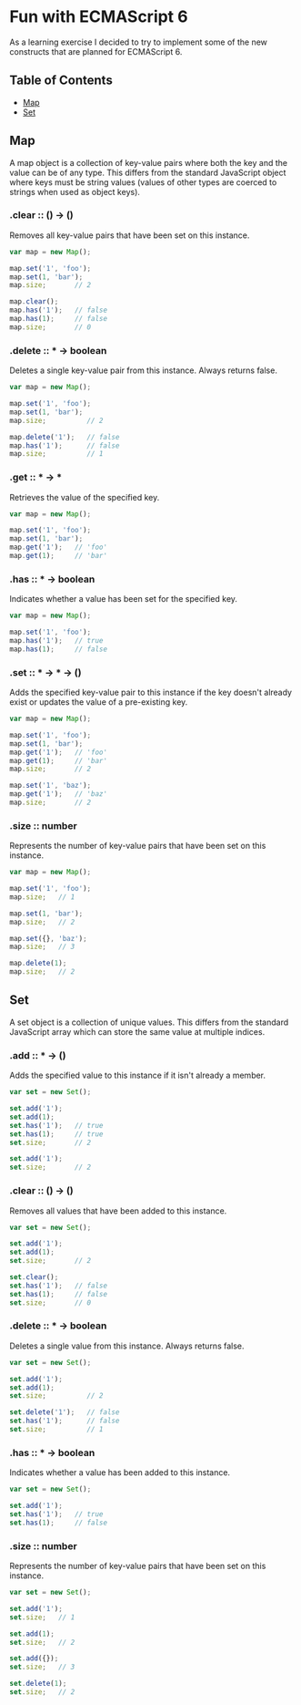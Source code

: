 Fun with ECMAScript 6
=====================

As a learning exercise I decided to try to implement some of the new constructs that are planned for ECMAScript 6.

Table of Contents
-----------------

* [Map](#map)
* [Set](#set)

Map
---

A map object is a collection of key-value pairs where both the key and the value can be of any type. This differs from the standard JavaScript object where keys must be string values (values of other types are coerced to strings when used as object keys).

### .clear :: () -> ()

Removes all key-value pairs that have been set on this instance.

```javascript
var map = new Map();

map.set('1', 'foo');
map.set(1, 'bar');
map.size;       // 2

map.clear();
map.has('1');   // false
map.has(1);     // false
map.size;       // 0
```

### .delete :: * -> boolean

Deletes a single key-value pair from this instance. Always returns false.

```javascript
var map = new Map();

map.set('1', 'foo');
map.set(1, 'bar');
map.size;          // 2

map.delete('1');   // false
map.has('1');      // false
map.size;          // 1
```

### .get :: * -> *

Retrieves the value of the specified key.

```javascript
var map = new Map();

map.set('1', 'foo');
map.set(1, 'bar');
map.get('1');   // 'foo'
map.get(1);     // 'bar'
```

### .has :: * -> boolean

Indicates whether a value has been set for the specified key.

```javascript
var map = new Map();

map.set('1', 'foo');
map.has('1');   // true
map.has(1);     // false
```

### .set :: * -> * -> ()

Adds the specified key-value pair to this instance if the key doesn't already exist or updates the value of a pre-existing key.

```javascript
var map = new Map();

map.set('1', 'foo');
map.set(1, 'bar');
map.get('1');   // 'foo'
map.get(1);     // 'bar'
map.size;       // 2

map.set('1', 'baz');
map.get('1');   // 'baz'
map.size;       // 2
```

### .size :: number

Represents the number of key-value pairs that have been set on this instance.

```javascript
var map = new Map();

map.set('1', 'foo');
map.size;   // 1

map.set(1, 'bar');
map.size;   // 2

map.set({}, 'baz');
map.size;   // 3

map.delete(1);
map.size;   // 2
```

Set
---

A set object is a collection of unique values. This differs from the standard JavaScript array which can store the same value at multiple indices.

### .add :: * -> ()

Adds the specified value to this instance if it isn't already a member.

```javascript
var set = new Set();

set.add('1');
set.add(1);
set.has('1');   // true
set.has(1);     // true
set.size;       // 2

set.add('1');
set.size;       // 2
```

### .clear :: () -> ()

Removes all values that have been added to this instance.

```javascript
var set = new Set();

set.add('1');
set.add(1);
set.size;       // 2

set.clear();
set.has('1');   // false
set.has(1);     // false
set.size;       // 0
```

### .delete :: * -> boolean

Deletes a single value from this instance. Always returns false.

```javascript
var set = new Set();

set.add('1');
set.add(1);
set.size;          // 2

set.delete('1');   // false
set.has('1');      // false
set.size;          // 1
```

### .has :: * -> boolean

Indicates whether a value has been added to this instance.

```javascript
var set = new Set();

set.add('1');
set.has('1');   // true
set.has(1);     // false
```

### .size :: number

Represents the number of key-value pairs that have been set on this instance.

```javascript
var set = new Set();

set.add('1');
set.size;   // 1

set.add(1);
set.size;   // 2

set.add({});
set.size;   // 3

set.delete(1);
set.size;   // 2
```
